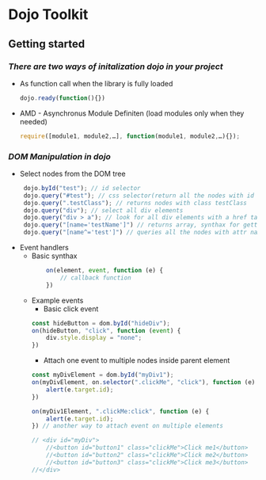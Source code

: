 # Dojo Toolkit

## Getting started
### _There are two ways of initalization dojo in your project_
- As function call when the library is fully loaded
    ```js
    dojo.ready(function(){})
    ```
- AMD - Asynchronus Module Definiten (load modules only when they needed)
    ```js
    require([module1, module2,…], function(module1, module2,…){});
    ```
### _DOM Manipulation in dojo_
- Select nodes from the DOM tree
    ```js
     dojo.byId("test"); // id selector
     dojo.query("#test"); // css selector(return all the nodes with id test)
     dojo.query(".testClass"); // returns nodes with class testClass
     dojo.query("div"); // select all div elements
     dojo.query("div > a"); // look for all div elements with a href tags
     dojo.query("[name='testName']") // returns array, synthax for getting elements by they attributes
     dojo.query("[name^='test']") // queries all the nodes with attr name and starting with test
    ```
- Event handlers
    - Basic synthax
        ```js
            on(element, event, function (e) {
                // callback function
            })
        ```
    - Example events
        - Basic click event
        ```js
        const hideButton = dom.byId("hideDiv");
        on(hideButton, "click", function (event) {
            div.style.display = "none";
        })
        ```
        - Attach one event to multiple nodes inside parent element
        ```js
        const myDivElement = dom.byId("myDiv1");
        on(myDivElement, on.selector(".clickMe", "click"), function (e) {
            alert(e.target.id);
        })
        
        on(myDiv1Element, ".clickMe:click", function (e) {
            alert(e.target.id);
        }) // another way to attach event on multiple elements
        
        // <div id="myDiv">
            //<button id="button1" class="clickMe">Click me1</button>
            //<button id="button2" class="clickMe">Click me2</button>
            //<button id="button3" class="clickMe">Click me3</button>
        //</div>
        ```
    
